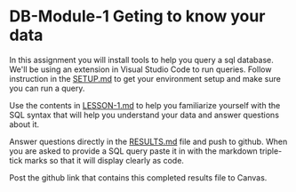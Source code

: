 # DB-Module-1 Geting to know your data

In this assignment you will install tools to help you query a sql database. We'll be using 
an extension in Visual Studio Code to run queries.  Follow instruction in the [SETUP.md](https://github.com/rebeccapeltz/DB-Module-1/blob/master/SETUP.md) to get
your environment setup and make sure you can run a query.

Use the contents in [LESSON-1.md](https://github.com/rebeccapeltz/DB-Module-1/blob/master/LESSON-1.md) to help you familiarize yourself with the SQL syntax that will help you understand your data and answer questions about it.

Answer questions directly in the [RESULTS.md](https://github.com/rebeccapeltz/DB-Module-1/blob/master/RESULTS.md) file and push to github.
When you are asked to provide a SQL query paste it in with the markdown triple-tick marks so that it will display clearly as code.

Post the github link that contains this completed results file to Canvas.